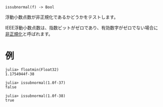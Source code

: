 ```
issubnormal(f) -> Bool
```

浮動小数点数が非正規化であるかどうかをテストします。

IEEE浮動小数点数は、指数ビットがゼロであり、有効数字がゼロでない場合に[非正規化](https://en.wikipedia.org/wiki/Subnormal_number)と呼ばれます。

# 例

```jldoctest
julia> floatmin(Float32)
1.1754944f-38

julia> issubnormal(1.0f-37)
false

julia> issubnormal(1.0f-38)
true
```

